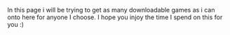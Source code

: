 In this page i will be trying to get as many downloadable games as i can onto here for anyone I choose. I hope you injoy the time I spend on this for you :)

